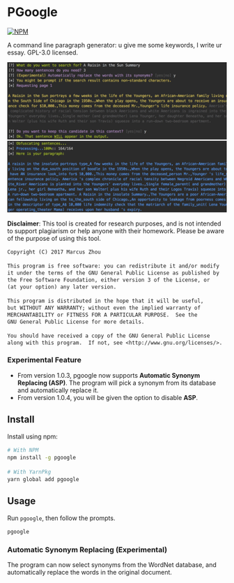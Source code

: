 PGoogle
=======

[![NPM](https://nodei.co/npm/pgoogle.png)](https://nodei.co/npm/pgoogle/)

A command line paragraph generator: u give me some keywords, I write ur essay. GPL-3.0 licensed.

![ScreenShot #1](screenshots/screenshot_1.jpg)
![ScreenShot #2](screenshots/screenshot_2.jpg)

**Disclaimer**: This tool is created for research purposes, and is not intended to support
plagiarism or help anyone with their homework. Please be aware of the purpose of using this tool.

    Copyright (C) 2017 Marcus Zhou
    
    This program is free software: you can redistribute it and/or modify
    it under the terms of the GNU General Public License as published by
    the Free Software Foundation, either version 3 of the License, or
    (at your option) any later version.
    
    This program is distributed in the hope that it will be useful,
    but WITHOUT ANY WARRANTY; without even the implied warranty of
    MERCHANTABILITY or FITNESS FOR A PARTICULAR PURPOSE.  See the
    GNU General Public License for more details.
    
    You should have received a copy of the GNU General Public License
    along with this program.  If not, see <http://www.gnu.org/licenses/>.

### Experimental Feature
* From version 1.0.3, pgoogle now supports **Automatic Synonym Replacing (ASP)**. The program will
    pick a synonym from its database and automatically replace it.
* From version 1.0.4, you will be given the option to disable **ASP**.

## Install

Install using npm:

```bash
# With NPM
npm install -g pgoogle

# With YarnPkg
yarn global add pgoogle
```

## Usage

Run `pgoogle`, then follow the prompts.

```bash
pgoogle
```

### Automatic Synonym Replacing (Experimental)

The program can now select synonyms from the WordNet database, and automatically
replace the words in the original document.
